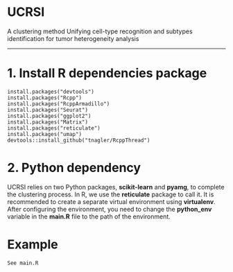 UCRSI
===
A clustering method Unifying cell-type recognition and subtypes identification for tumor heterogeneity analysis
___

# 1. Install R dependencies package
    install.packages("devtools")
    install.packages("Rcpp")
    install.packages("RcppArmadillo")
    install.packages("Seurat")
    install.packages("ggplot2")
    install.packages("Matrix")
    install.packages("reticulate")
    install.packages("umap")
    devtools::install_github("tnagler/RcppThread")

# 2. Python dependency
UCRSI relies on two Python packages, **scikit-learn** and **pyamg**, to complete the clustering process. In R, we use the **reticulate** package to call it. It is recommended to create a separate virtual environment using **virtualenv**. After configuring the environment, you need to change the **python_env** variable in the **main.R** file to the path of the environment.

# Example
    See main.R
